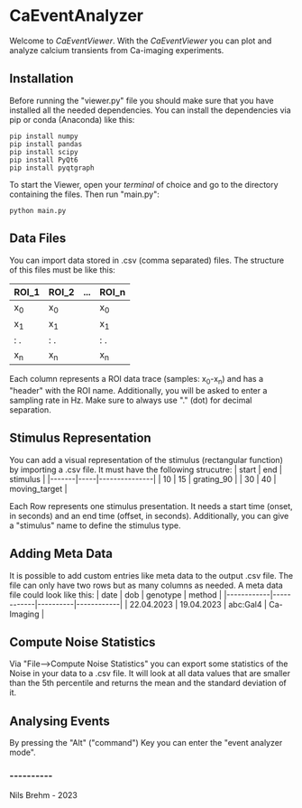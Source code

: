 # CaEventAnalyzer
Welcome to <i>CaEventViewer</i>.
With the <i>CaEventViewer</i> you can plot and analyze calcium transients from Ca-imaging experiments.


## Installation
Before running the "viewer.py" file you should make sure that you have installed all the needed dependencies.
You can install the dependencies via pip or conda (Anaconda) like this:

```shell
pip install numpy
pip install pandas
pip install scipy
pip install PyQt6
pip install pyqtgraph
```

To start the Viewer, open your <i>terminal</i> of choice and go to the directory containing the files.
Then run "main.py":

```shell
python main.py
```

## Data Files
You can import data stored in .csv (comma separated) files. The structure of this files must be like this:

| ROI_1         | ROI_2         | ... | ROI_n         |
|---------------|---------------|-----|---------------|
| x<sub>0</sub> | x<sub>0</sub> |     | x<sub>0</sub> |
| x<sub>1</sub> | x<sub>1</sub> |     | x<sub>1</sub> |
| : .           | : .           |     | : .           |
| x<sub>n</sub> | x<sub>n</sub> |     | x<sub>n</sub> |

Each column represents a ROI data trace (samples: x<sub>0</sub>-x<sub>n</sub>) and has a "header" with the ROI name.
Additionally, you will be asked to enter a sampling rate in Hz. Make sure to always use "." (dot) for decimal separation.

## Stimulus Representation
You can add a visual representation of the stimulus (rectangular function) by importing a .csv file. It must have the following strucutre:
| start | end | stimulus      |
|-------|-----|---------------|
| 10    | 15  | grating_90    |
| 30    | 40  | moving_target |

Each Row represents one stimulus presentation. It needs a start time (onset, in seconds) and an end time (offset, in seconds). Additionally, you can give a "stimulus" name to define the stimulus type.

## Adding Meta Data
It is possible to add custom entries like meta data to the output .csv file. The file can only have two rows but as many columns as needed.
A meta data file could look like this:
| date       | dob        | genotype | method     |
|------------|------------|----------|------------|
| 22.04.2023 | 19.04.2023 | abc:Gal4 | Ca-Imaging |

## Compute Noise Statistics
Via "File-->Compute Noise Statistics" you can export some statistics of the Noise in your data to a .csv file.
It will look at all data values that are smaller than the 5th percentile and returns the mean and the standard deviation of it.

## Analysing Events
By pressing the "Alt" ("command") Key you can enter the "event analyzer mode".

### ----------
Nils Brehm - 2023

